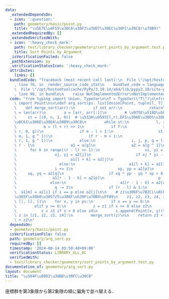 ```yaml
---
data:
  _extendedDependsOn:
  - icon: ':question:'
    path: geometory/basic/point.py
    title: "\u5E7E\u4F55\u30C6\u30F3\u30D7\u30EC\u30FC\u30C8(\u70B9)"
  _extendedRequiredBy: []
  _extendedVerifiedWith:
  - icon: ':heavy_check_mark:'
    path: test/library_checker/geometory/sort_points_by_argument.test.py
    title: Sort Points by Argument
  _isVerificationFailed: false
  _pathExtension: py
  _verificationStatusIcon: ':heavy_check_mark:'
  attributes:
    links: []
  bundledCode: "Traceback (most recent call last):\n  File \"/opt/hostedtoolcache/PyPy/3.10.14/x64/lib/pypy3.10/site-packages/onlinejudge_verify/documentation/build.py\"\
    , line 76, in _render_source_code_stat\n    bundled_code = language.bundle(\n\
    \  File \"/opt/hostedtoolcache/PyPy/3.10.14/x64/lib/pypy3.10/site-packages/onlinejudge_verify/languages/python.py\"\
    , line 96, in bundle\n    raise NotImplementedError\nNotImplementedError\n"
  code: "from typing import Union, TypeVar\n\nT = TypeVar(\"T\")\n\nfrom geometory.basic.point\
    \ import Point\n\n\ndef arg_sort(ps: list[Union[Point, tuple[T, T]]]) -> list[Point]:\n\
    \    def merge_sort(arr):\n        if not arr:\n            return\n        n\
    \ = len(arr)\n        a = [arr, arr[:]]\n        # \u975E\u518D\u5E30DFS\n   \
    \     st = [(0, n, 1, 0)]  # \u533A\u9593[l,r),DFS\u306E\u30D5\u30E9\u30B0f,\u5BFE\
    \u8C61\u306E\u30EA\u30B9\u30C8\n        while st:\n            l, r, f, g = st.pop()\n\
    \            m = (l + r) >> 1\n            if f:\n                st.append((l,\
    \ r, 0, g))\n                if m - l > 1:\n                    st.append((l,\
    \ m, 1, g ^ 1))\n                if r - m > 1:\n                    st.append((m,\
    \ r, 1, g ^ 1))\n            else:\n                i, j, p, q = l, m, m - 1,\
    \ r - 1\n                a1 = a[g]\n                a2 = a[g ^ 1]\n          \
    \      for k in range((r - l) >> 1):\n                    xi, yi = a2[i]\n   \
    \                 xj, yj = a2[j]\n                    if xj * yi - yj * xi > 0:\n\
    \                        a1[l + k] = a2[j]\n                        j += 1\n \
    \                   else:\n                        a1[l + k] = a2[i]\n       \
    \                 i += 1\n                    xp, yp = a2[p]\n               \
    \     xq, yq = a2[q]\n                    if xq * yp - yq * xp > 0:\n        \
    \                a1[r - 1 - k] = a2[p]\n                        p -= 1\n     \
    \               else:\n                        a1[r - 1 - k] = a2[q]\n       \
    \                 q -= 1\n                if (r - l) & 1:\n                  \
    \  a1[m] = a2[i] if i == p else a2[j]\n\n    # zi\u306F\u7B2Ci\u8C61\u9650\uFF08\
    \u305F\u3060\u3057z5\u306F\u539F\u70B9\uFF09\n    z1, z2, z3, z4, z5 = [], [],\
    \ [], [], []\n    for x, y in ps:\n        if x == y == 0:\n            z = z5\n\
    \        elif y >= 0:\n            z = z1 if x >= 0 else z2\n        else:\n \
    \           z = z3 if x < 0 else z4\n        z.append(Point(x, y))\n\n    for\
    \ z in [z1, z2, z3, z4]:\n        merge_sort(z)\n\n    return z3 + z4 + z5 + z1\
    \ + z2\n"
  dependsOn:
  - geometory/basic/point.py
  isVerificationFile: false
  path: geometory/arg_sort.py
  requiredBy: []
  timestamp: '2024-08-14 05:50:48+09:00'
  verificationStatus: LIBRARY_ALL_AC
  verifiedWith:
  - test/library_checker/geometory/sort_points_by_argument.test.py
documentation_of: geometory/arg_sort.py
layout: document
title: "\u504F\u89D2\u30BD\u30FC\u30C8"
---
```


座標群を第3象限から第2象限の順に偏角で並べ替える．